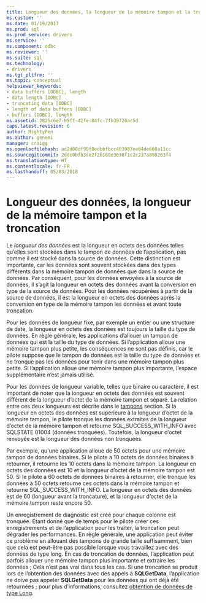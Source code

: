 ```yaml
---
title: Longueur des données, la longueur de la mémoire tampon et la troncation | Documents Microsoft
ms.custom: ''
ms.date: 01/19/2017
ms.prod: sql
ms.prod_service: drivers
ms.service: ''
ms.component: odbc
ms.reviewer: ''
ms.suite: sql
ms.technology:
- drivers
ms.tgt_pltfrm: ''
ms.topic: conceptual
helpviewer_keywords:
- data buffers [ODBC], length
- data length [ODBC]
- truncating data [ODBC]
- length of data buffers [ODBC]
- buffers [ODBC], length
ms.assetid: 2825c6e7-b9ff-42fe-84fc-7fb39728ac5d
caps.latest.revision: 6
author: MightyPen
ms.author: genemi
manager: craigg
ms.openlocfilehash: ad2d00df90f8edbbfbcc403987ee04de660a11cc
ms.sourcegitcommit: 2ddc0bfb3ce2f2b160e3638f1c2c237a898263f4
ms.translationtype: HT
ms.contentlocale: fr-FR
ms.lasthandoff: 05/03/2018
---
```

# <a name="data-length-buffer-length-and-truncation"></a>Longueur des données, la longueur de la mémoire tampon et la troncation
Le *longueur des données* est la longueur en octets des données telles qu’elles sont stockées dans le tampon de données de l’application, pas comme il est stocké dans la source de données. Cette distinction est importante, car les données sont souvent stockées dans des types différents dans la mémoire tampon de données que dans la source de données. Par conséquent, pour les données envoyées à la source de données, il s’agit la longueur en octets des données avant la conversion en type de la source de données. Pour les données récupérées à partir de la source de données, il est la longueur en octets des données après la conversion en type de la mémoire tampon les données et avant toute troncation.  
  
 Pour les données de longueur fixe, par exemple un entier ou une structure de date, la longueur en octets des données est toujours la taille du type de données. En règle générale, les applications d’allouer un tampon de données qui est la taille du type de données. Si l’application alloue une mémoire tampon plus petite, les conséquences ne sont pas définis, car le pilote suppose que le tampon de données est la taille du type de données et ne tronque pas les données pour tenir dans une mémoire tampon plus petite. Si l’application alloue une mémoire tampon plus importante, l’espace supplémentaire n’est jamais utilisé.  
  
 Pour les données de longueur variable, telles que binaire ou caractère, il est important de noter que la longueur en octets des données est souvent différent de la longueur d’octet de la mémoire tampon et séparé. La relation entre ces deux longueurs est décrite dans le [tampons](../../../odbc/reference/develop-app/buffers.md) section. Si la longueur en octets des données est supérieure à la longueur d’octet de la mémoire tampon, le pilote tronque les données extraites de la longueur d’octet de la mémoire tampon et retourne SQL_SUCCESS_WITH_INFO avec SQLSTATE 01004 (données tronquées). Toutefois, la longueur d’octet renvoyée est la longueur des données non tronquées.  
  
 Par exemple, qu'une application alloue de 50 octets pour une mémoire tampon de données binaires. Si le pilote a 10 octets de données binaires à retourner, il retourne les 10 octets dans la mémoire tampon. La longueur en octets des données est 10 et la longueur d’octet de la mémoire tampon est 50. Si le pilote a 60 octets de données binaires à retourner, elle tronque les données à 50 octets retourne ces octets dans la mémoire tampon et retourne SQL_SUCCESS_WITH_INFO. La longueur en octets des données est de 60 (longueur avant la troncature), et la longueur d’octet de la mémoire tampon reste encore 50.  
  
 Un enregistrement de diagnostic est créé pour chaque colonne est tronquée. Étant donné que de temps pour le pilote créer ces enregistrements et de l’application pour les traiter, la troncation peut dégrader les performances. En règle générale, une application peut éviter ce problème en allouant des tampons de grande taille suffisamment, bien que cela est peut-être pas possible lorsque vous travaillez avec des données de type long. En cas de troncation de données, l’application peut parfois allouer une mémoire tampon plus importante et extraire les données ; Cela n’est pas vrai dans tous les cas. Si une troncation se produit lors de l’obtention des données avec des appels à **SQLGetData**, l’application ne doive pas appeler **SQLGetData** pour les données qui ont déjà été retournées ; pour plus d’informations, consultez [obtention de données de type Long](../../../odbc/reference/develop-app/getting-long-data.md).
